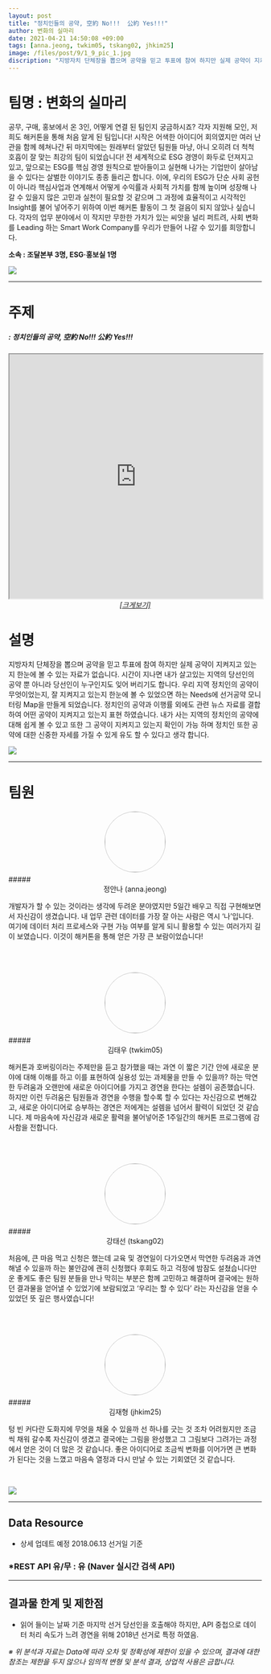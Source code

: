 ```yaml
---
layout: post
title: "정치인들의 공약, 空約 No!!!  公約 Yes!!!"
author: 변화의 실마리
date: 2021-04-21 14:50:08 +09:00
tags: [anna.jeong, twkim05, tskang02, jhkim25]
image: /files/post/9/1_9_pic_1.jpg
discription: "지방자치 단체장을 뽑으며 공약을 믿고 투표에 참여 하지만 실제 공약이 지켜지고 있는지 한눈에 볼 수 있는 자료가 없습니다. 시간이 지나면 내가 살고있는 지역의 당선인의 공약 뿐 아니라 당선인이 누구인지도 잊어 버리기도 합니다. 우리 지역 정치인의 공약이 무엇이었는지, 잘 지켜지고 있는지 한눈에 볼 수 있었으면 하는 Needs에 선거공약 모니터링 Map을 만들게 되었습니다. 정치인의 공약과 이행률 외에도 관련 뉴스 자료를 결합하여 어떤 공약이 지켜지고 있는지 표현 하였습니다. 내가 사는 지역의 정치인의 공약에 대해 쉽게 볼 수 있고 또한 그 공약이 지켜지고 있는지 확인이 가능 하며 정치인 또한 공약에 대한 신중한 자세를 가질 수 있게 유도 할 수 있다고 생각 합니다."
---
```



# 팀명 : 변화의 실마리

공무, 구매, 홍보에서 온 3인, 어떻게 연결 된 팀인지 궁금하시죠? 각자 지원해 모인, 저희도 해커톤을 통해 처음 알게 된 팀입니다! 시작은 어색한 아이디어 회의였지만 여러 난관을 함께 헤쳐나간 뒤 마지막에는 원래부터 알았던 팀원들 마냥, 아니 오히려 더 척척 호흡이 잘 맞는 최강의 팀이 되었습니다! 전 세계적으로 ESG 경영이 화두로 던져지고 있고, 앞으로는 ESG를 핵심 경영 원칙으로 받아들이고 실현해 나가는 기업만이 살아남을 수 있다는 살벌한 이야기도 종종 들리곤 합니다. 이에, 우리의 ESG가 단순 사회 공헌이 아니라 핵심사업과 연계해서 어떻게 수익률과 사회적 가치를 함께 높이며 성장해 나갈 수 있을지 많은 고민과 실천이 필요할 것 같으며 그 과정에 효율적이고 시각적인 Insight를 불어 넣어주기 위하여 이번 해커톤 활동이 그 첫 걸음이 되지 않았나 싶습니다. 각자의 업무 분야에서 이 작지만 무한한 가치가 있는 씨앗을 널리 퍼트려, 사회 변화를 Leading 하는 Smart Work Company를 우리가 만들어 나갈 수 있기를 희망합니다.

**소속 : 조달본부 3명, ESG·홍보실 1명**

![](/files/post/9/1_9_2.png)

----------------------------------------------------------------------------------------

# 주제 
##### : 정치인들의 공약, 空約 No!!!  公約 Yes!!!
<div class="post-powerbi">
	<iframe class="post-powerbi-iframe" width="100%" height="486" src="https://app.powerbi.com/view?r=eyJrIjoiYjZhZjBhOWEtMjI4Zi00NTQwLTkwN2MtNjZlNTk5ZTUwYzUzIiwidCI6IjJiNmNjMDkxLTQzNTgtNDBiNS04MmJmLTdlZGIyMjU0OGU2ZCJ9" frameborder="2" allowFullScreen="true"></iframe>
</div>
<span style="color:blue; font-style:italic;"><a href="https://app.powerbi.com/view?r=eyJrIjoiYjZhZjBhOWEtMjI4Zi00NTQwLTkwN2MtNjZlNTk5ZTUwYzUzIiwidCI6IjJiNmNjMDkxLTQzNTgtNDBiNS04MmJmLTdlZGIyMjU0OGU2ZCJ9" target="_blank"><center>[크게보기]</center></a></span>

# 설명
지방자치 단체장을 뽑으며 공약을 믿고 투표에 참여 하지만 실제 공약이 지켜지고 있는지 한눈에 볼 수 있는 자료가 없습니다. 시간이 지나면 내가 살고있는 지역의 당선인의 공약 뿐 아니라 당선인이 누구인지도 잊어 버리기도 합니다. 우리 지역 정치인의 공약이 무엇이었는지, 잘 지켜지고 있는지 한눈에 볼 수 있었으면 하는 Needs에 선거공약 모니터링 Map을 만들게 되었습니다. 정치인의 공약과 이행률 외에도 관련 뉴스 자료를 결합하여 어떤 공약이 지켜지고 있는지 표현 하였습니다. 내가 사는 지역의 정치인의 공약에 대해 쉽게 볼 수 있고 또한 그 공약이 지켜지고 있는지 확인이 가능 하며 정치인 또한 공약에 대한 신중한 자세를 가질 수 있게 유도 할 수 있다고 생각 합니다.

![](/files/post/9/1_image_1.png)

----------------------------------------------------------------------------------------

# 팀원

<center><img src="/files/post/9/1_9_anna.jeong_f.jpg" style="width:120px; height:120px; border-radius:50%; border: 1px solid #ccc; margin-bottom: 5px;"></center>
##### <center>정안나 (anna.jeong)</center>

개발자가 할 수 있는 것이라는 생각에 두려운 분야였지만 5일간 배우고 직접 구현해보면서 자신감이 생겼습니다. 내 업무 관련 데이터를 가장 잘 아는 사람은 역시 ‘나’입니다. 여기에 데이터 처리 프로세스와 구현 가능 여부를 알게 되니 활용할 수 있는 여러가지 길이 보였습니다. 이것이 해커톤을 통해 얻은 가장 큰 보람이었습니다!

<br><br>

<center><img src="/files/post/9/1_9_twkim05_f.jpg" style="width:120px; height:120px; border-radius:50%; border: 1px solid #ccc; margin-bottom: 5px;"></center>
##### <center>김태우 (twkim05)</center>

해커톤과 호버링이라는 주제만을 듣고 참가했을 때는 과연 이 짧은 기간 안에 새로운 분야에 대해 이해를 하고 이를 표현하여 실용성 있는 과제물을 만들 수 있을까? 하는 막연한  두려움과 오랜만에 새로운 아이디어를 가지고 경연을 한다는 설렘이 공존했습니다. 하지만 이런 두려움은 팀원들과 경연을 수행을 할수록 할 수 있다는 자신감으로 변해갔고, 새로운 아이디어로 승부하는 경연은 저에게는 설렘을 넘어서 활력이 되었던 것 같습니다. 제 마음속에 자신감과 새로운 활력을 불어넣어준 1주일간의 해커톤 프로그램에 감사함을 전합니다.   

<br><br>

<center><img src="/files/post/9/1_9_tskang02_f.jpg" style="width:120px; height:120px; border-radius:50%; border: 1px solid #ccc; margin-bottom: 5px;"></center>
##### <center>강태선 (tskang02)</center>

처음에, 큰 마음 먹고 신청은 했는데 교육 및 경연일이 다가오면서 막연한 두려움과 과연 해낼 수 있을까 하는 불안감에 괜히 신청했다 후회도 하고 걱정에 밤잠도 설쳤습니다만 운 좋게도 좋은 팀원 분들을 만나 막히는 부분은 함께 고민하고 해결하며 결국에는 원하던 결과물을 얻어낼 수 있었기에 보람되었고 ‘우리는 할 수 있다’ 라는 자신감을 얻을 수 있었던 뜻 깊은 행사였습니다!

<br><br>

<center><img src="/files/post/9/1_9_jhkim25_f.jpg" style="width:120px; height:120px; border-radius:50%; border: 1px solid #ccc; margin-bottom: 5px;"></center>
##### <center>김재형 (jhkim25)</center>

텅 빈 커다란 도화지에 무엇을 채울 수 있을까 선 하나를 긋는 것 조차 어려웠지만 조금씩 채워 갈수록 자신감이 생겼고 결국에는 그림을 완성했고 그 그림보다 그려가는 과정에서 얻은 것이 더 많은 것 같습니다. 좋은 아이디어로 조금씩 변화를 이어가면 큰 변화가 된다는 것을 느꼈고 마음속 열정과 다시 만날 수 있는 기회였던 것 같습니다.

<br>

![](/files/post/9/1_9_pic_2.jpg)

----------------------------------------------------------------------------------------

## Data Resource

- 상세 업데트 예정
2018.06.13 선거일 기준

### *REST API 유/무 : 유 (Naver 실시간 검색 API)

----------------------------------------------------------------------------------------


## 결과물 한계 및 제한점

- 읽어 들이는 날짜 기준 마지막 선거 당선인을 호출해야 하지만, API 중첩으로 데이터 처리 속도가 느려 경연을 위해 2018년 선거로 특정 하였음.


*※ 위 분석과 자료는 Data에 따라 오차 및 정확성에 제한이 있을 수 있으며, 결과에 대한 참조는 제한을 두지 않으나 임의적 변형 및 분석 결과, 상업적 사용은 금합니다.*
